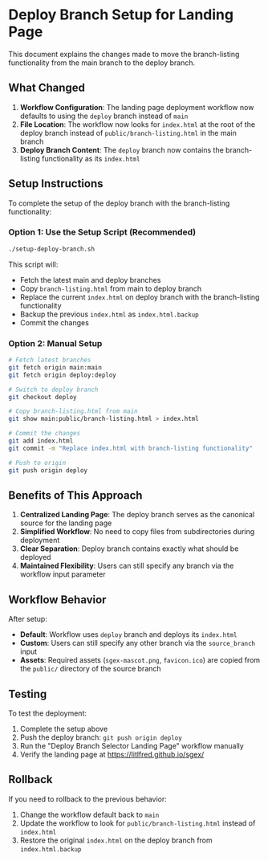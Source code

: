 # Deploy Branch Setup for Landing Page

This document explains the changes made to move the branch-listing functionality from the main branch to the deploy branch.

## What Changed

1. **Workflow Configuration**: The landing page deployment workflow now defaults to using the `deploy` branch instead of `main`
2. **File Location**: The workflow now looks for `index.html` at the root of the deploy branch instead of `public/branch-listing.html` in the main branch
3. **Deploy Branch Content**: The `deploy` branch now contains the branch-listing functionality as its `index.html`

## Setup Instructions

To complete the setup of the deploy branch with the branch-listing functionality:

### Option 1: Use the Setup Script (Recommended)

```bash
./setup-deploy-branch.sh
```

This script will:
- Fetch the latest main and deploy branches
- Copy `branch-listing.html` from main to deploy branch
- Replace the current `index.html` on deploy branch with the branch-listing functionality
- Backup the previous `index.html` as `index.html.backup`
- Commit the changes

### Option 2: Manual Setup

```bash
# Fetch latest branches
git fetch origin main:main
git fetch origin deploy:deploy

# Switch to deploy branch
git checkout deploy

# Copy branch-listing.html from main
git show main:public/branch-listing.html > index.html

# Commit the changes
git add index.html
git commit -m "Replace index.html with branch-listing functionality"

# Push to origin
git push origin deploy
```

## Benefits of This Approach

1. **Centralized Landing Page**: The deploy branch serves as the canonical source for the landing page
2. **Simplified Workflow**: No need to copy files from subdirectories during deployment
3. **Clear Separation**: Deploy branch contains exactly what should be deployed
4. **Maintained Flexibility**: Users can still specify any branch via the workflow input parameter

## Workflow Behavior

After setup:
- **Default**: Workflow uses `deploy` branch and deploys its `index.html`
- **Custom**: Users can still specify any other branch via the `source_branch` input
- **Assets**: Required assets (`sgex-mascot.png`, `favicon.ico`) are copied from the `public/` directory of the source branch

## Testing

To test the deployment:
1. Complete the setup above
2. Push the deploy branch: `git push origin deploy`
3. Run the "Deploy Branch Selector Landing Page" workflow manually
4. Verify the landing page at https://litlfred.github.io/sgex/

## Rollback

If you need to rollback to the previous behavior:
1. Change the workflow default back to `main`
2. Update the workflow to look for `public/branch-listing.html` instead of `index.html`
3. Restore the original `index.html` on the deploy branch from `index.html.backup`